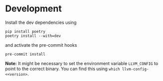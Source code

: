 # Development

Install the dev dependencies using

```
pip install poetry
poetry install --with=dev
```
and activate the pre-commit hooks
```
pre-commit install
```

**Note:** It might be necessary to set the environment variable `LLVM_CONFIG` to point to the correct binary.
You can find this using `which llvm-config-<<version>`.
